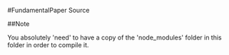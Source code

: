 #FundamentalPaper Source

##Note

You absolutely 'need' to have a copy of the 'node_modules' folder in this folder in order to compile it.
